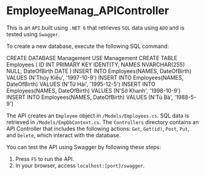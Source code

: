 # EmployeeManag_APIController

This is an `API` built using `.NET 6` that retrieves `SQL` data using `ADO` and is tested using `Swagger`.

To create a new database, execute the following SQL command:

CREATE DATABASE Management
USE Management
CREATE TABLE Employees 
(
    ID INT PRIMARY KEY IDENTITY,
    NAMES NVARCHAR(255) NULL,
    DateOfBirth DATE
)
INSERT INTO Employees(NAMES, DateOfBirth) VALUES (N'Thúy Kiều', '1997-10-9')
INSERT INTO Employees(NAMES, DateOfBirth) VALUES (N'Từ Hải', '1995-12-5')
INSERT INTO Employees(NAMES, DateOfBirth) VALUES (N'Sở Khanh', '1998-10-9')
INSERT INTO Employees(NAMES, DateOfBirth) VALUES (N'Tú Bà', '1988-5-9')

The API creates an `Employee` object in `/Models/Employees.cs`.
SQL data is retrieved in `/Models/EmpDbContext.cs`.
The `Controllers` directory contains an API Controller that includes the following actions: `Get`, `Get(id)`, `Post`, `Put`, and `Delete`, which interact with the database.

You can test the API using Swagger by following these steps:
1. Press `F5` to run the API.
2. In your browser, access `localhost:[port]/swagger`.